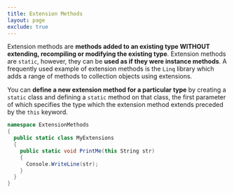 ```yaml
---
title: Extension Methods
layout: page
exclude: true
---
```


Extension methods are **methods added to an existing type WITHOUT extending, recompiling or modifying the existing type**. Extension methods are `static`, however, they can be **used as if they were instance methods**. A frequently used example of extension methods is the `Linq` library which adds a range of methods to collection objects using extensions.

You can **define a new extension method for a particular type** by creating a `static` class and defining a `static` method on that class, the first parameter of which specifies the type which the extension method extends preceded by the `this` keyword.
```csharp
namespace ExtensionMethods
{
  public static class MyExtensions
  {
    public static void PrintMe(this String str)
    {
      Console.WriteLine(str);
    }
  }
}
```


<!--stackedit_data:
eyJoaXN0b3J5IjpbMTYxMTg1MjMzNCw4NDU4MDkwNl19
-->